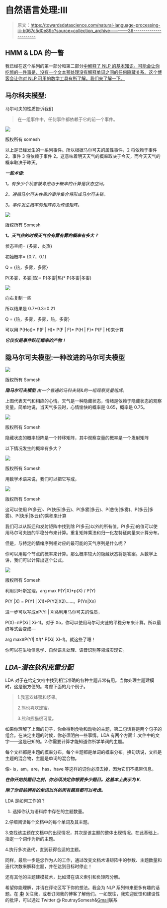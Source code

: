 # 自然语言处理:III

> 原文：<https://towardsdatascience.com/natural-language-processing-iii-b067c5d0e89c?source=collection_archive---------36----------------------->

## HMM & LDA 的一瞥

我已经在这个系列的第一部分和第二部分[中解释了 NLP 的基本知识。可能会让你吃惊的一件事是，没有一个文本预处理没有解释单词之间的任何隐藏关系。这个博客会让你对 NLP 可用的数学工具有所了解。我们来了解一下。](/natural-language-processing-a-beginners-guide-part-ii-54a1bf8c0497)

## **马尔科夫模型:**

马尔可夫的性质告诉我们

> 在一组事件中，任何事件都依赖于它的前一个事件。

![](img/6fad015038573e1651b44fb7233ea41e.png)

版权所有 somesh

以上是已经发生的一系列事件。所以根据马尔可夫的属性事件，2 将依赖于事件 2，事件 3 将依赖于事件 2。这意味着明天天气的概率取决于今天，而今天天气的概率取决于昨天。

***一些术语:***

*1。有多少个状态被考虑用于概率的计算是状态空间。*

*2。遵循马尔可夫性质的事件集合将形成马尔可夫链。*

*3。事件发生概率的矩阵称为传递矩阵。*

![](img/0e1b302cc6672495b288c41eab7dbaed.png)

版权所有 Somesh

***1。天气热的时候天气会有雾有雾的概率有多大？***

状态空间= {多雾，炎热}

初始概率= {0.7，0.1}

Q = {热，多雾，多雾}

P(多雾，多雾|热)= P(多雾|热)* P(多雾|多雾)

![](img/0f229bbff5b4c054185475669e418d24.png)

向右复制一些

所以结果是 0.7*0.3=0.21

Q = {热，多雾，多雾，热，多雾}

可以用 P(Hot)* P(F | H)* P(F | F)* P(H | F)* P(F | H)来计算

***它仅仅是事件跃迁概率的产物！***

## **隐马尔可夫模型:一种改进的马尔可夫模型**

![](img/c1366cdd36b46acc309b9e75883f8b87.png)

版权所有 Somesh

***隐马尔可夫模型*** *由一个普通的马科夫链&的一组观察变量组成。*

上图代表天气和相应的心情。天气是一种隐藏状态，情绪是依赖于隐藏状态的观察变量。简单地说，当天气多云时，心情愉快的概率是 0.65，概率是 0.75。

![](img/ce164aa329cbeab77394b5813fe7fb9d.png)

版权所有 Somesh

隐藏状态的概率矩阵是一个转移矩阵，其中观察变量的概率是一个发射矩阵

以下情况发生的概率有多大？

![](img/3a123e9988cd22b6dee795e5fd5aaafb.png)

版权所有 Somesh

用数学术语来说，我们可以把它写成，

![](img/da1cba5c67c1030fd88d3f2348ce72a0.png)

版权所有 Somesh

这可以使用 P(多云)、P(快乐|多云)、P(多雾|多云)、P(悲伤|多雾)、P(多云|多雾)、P(快乐|多云)的乘积来计算

我们可以从跃迁和发射矩阵中找到除 P(多云)以外的所有值。P(多云)的值可以使用马尔可夫链的平稳分布来计算。重复矩阵乘法和归一化左特征向量来计算分布。

但是，与特定的情绪序列相对应的最可能的天气序列是什么呢？

你可以用每个节点的概率来计算。那么概率较大的隐藏状态将是答案。从数学上讲，我们可以计算出这个公式。

![](img/a34015e20d51dd1bab18b4e5f471fa89.png)

版权所有 Somesh

利用贝叶斯定理，arg max P(Y|X)*p(X) / P(Y)

P(Y |X) = P(Y1 | X1)*P(Y2|X2)……。P(Yn|Xn)

进一步可以写成πP(Yi | Xi)&利用马尔可夫的性质，

P(X)=πP(Xi | Xi-1)。对于 Xo，你可以使用马尔可夫链的平稳分布来计算。所以最终等式会变成—

arg maxπP(Y*I*| X*I*)* P(X*I*| X*I*-*1*)。就这些了嗯！

你可以在生物信息学、自然语言处理、语音识别等领域实现它。

## ***LDA-潜在狄利克雷分配***

LDA 对于在给定文档中找到相当准确的各种主题非常有用。当你处理主题建模时，这是很方便的。考虑下面的几个例子。

> 1.我喜欢蜂蜜和浆果。
> 
> 2.熊也喜欢蜂蜜。
> 
> 3.熊和熊猫很可爱。

如果你理解了上面的句子，你会得到食物和动物的主题，第二句话将是两个句子的组合。在决定主题的时候，你必须明白一些事情。LDA 有两个方面:1 .文件中的文字——这是已知的。2.你需要计算才能知道你所学单词的主题。

每个文档都是主题的概率分布，每个主题都是单词的概率分布。换句话说，文档是主题的混合物，主题是单词的混合物。

像- is，am，are，has，have 等这样的词你必须去掉，因为它们不携带信息。

***在你开始找题目之前，你必须决定你想要多少题目。这基本上表示为 K.***

***除了你目前拥有的单词以外的所有题目都可以考虑。***

LDA 是如何工作的？

1.  选择你认为语料库中存在的主题数量。

2.仔细阅读每个文档中的每个单词及其主题。

3.查找该主题在文档中的出现情况，其次是该主题的整体出现情况。在此基础上，指定一个词作为新的主题。

4.执行多次迭代，直到获得合适的主题。

同样，最后一步是您作为人的工作，通过改变文档术语矩阵中的参数、主题数量和迭代次数来解释主题，并在达到目标时停止！

还有其他的主题建模技术，比如潜在语义索引和负矩阵分解。

希望你能理解，并请在评论区写下你的想法。我会为 NLP 系列带来更多有趣的话题。在 [**中**](https://somesh-routray11.medium.com/) 关注我，或者订阅我的博客了解他们。一如既往，我欢迎反馈和建设性的批评，可以通过 Twitter @ RoutraySomesh&[Gmail](http://somesh.routray11@gmail.com)联系